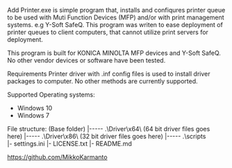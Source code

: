 Add Printer.exe is simple program that, installs and confiqures printer queue to be used with Muti Function Devices (MFP) and/or with print management systems. e.g Y-Soft SafeQ. This program was writen to ease deployment of printer queues to client computers, that cannot utilize print servers for deployment.

This program is built for KONICA MINOLTA MFP devices and Y-Soft SafeQ. No other vendor devices or software have been tested.


Requirements
Printer driver with .inf config files is used to install driver packages to computer. No other methods are currently supported.


Supported Operating systems:
- Windows 10
- Windows 7

File structure:
    (Base folder)
    |----- .\Driver\x64\ (64 bit driver files goes here)
    |----- .\Driver\x86\ (32 bit driver files goes here)
    |----- .\scripts\
    |- settings.ini
    |- LICENSE.txt
    |- README.md


https://github.com/MikkoKarmanto